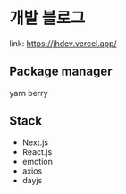 # 개발 블로그

link: https://jhdev.vercel.app/

## Package manager

yarn berry

## Stack

- Next.js
- React.js
- emotion
- axios
- dayjs
